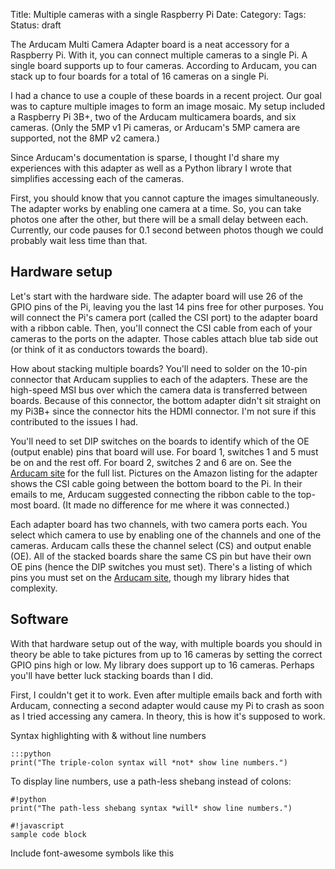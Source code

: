 Title: Multiple cameras with a single Raspberry Pi
Date: 
Category: 
Tags: 
Status: draft

The Arducam Multi Camera Adapter board is a neat accessory for a Raspberry Pi. With it, you can connect multiple cameras to a single Pi. A single board supports up to four cameras. According to Arducam, you can stack up to four boards for a total of 16 cameras on a single Pi. 

I had a chance to use a couple of these boards in a recent project. Our goal was to capture multiple images to form an image mosaic. My setup included a Raspberry Pi 3B+, two of the Arducam multicamera boards, and six cameras. (Only the 5MP v1 Pi cameras, or Arducam's 5MP camera are supported, not the 8MP v2 camera.)

Since Arducam's documentation is sparse, I thought I'd share my experiences with this adapter as well as a Python library I wrote that simplifies accessing each of the cameras.

First, you should know that you cannot capture the images simultaneously. The adapter works by enabling one camera at a time. So, you can take photos one after the other, but there will be a small delay between each. Currently, our code pauses for 0.1 second between photos though we could probably wait less time than that.

## Hardware setup

Let's start with the hardware side. The adapter board will use 26 of the GPIO pins of the Pi, leaving you the last 14 pins free for other purposes. You will connect the Pi's camera port (called the CSI port) to the adapter board with a ribbon cable. Then, you'll connect the CSI cable from each of your cameras to the ports on the adapter. Those cables attach blue tab side out (or think of it as conductors towards the board). 

How about stacking multiple boards? You'll need to solder on the 10-pin connector that Arducam supplies to each of the adapters. These are the high-speed MSI bus over which the camera data is transferred between boards. Because of this connector, the bottom adapter didn't sit straight on my Pi3B+ since the connector hits the HDMI connector. I'm not sure if this contributed to the issues I had.

You'll need to set DIP switches on the boards to identify which of the OE (output enable) pins that board will use. For board 1, switches 1 and 5 must be on and the rest off. For board 2, switches 2 and 6 are on. See the <a href="http://www.arducam.com/multi-camera-adapter-module-raspberry-pi/" target="_blank">Arducam site</a> for the full list. Pictures on the Amazon listing for the adapter shows the CSI cable going between the bottom board to the Pi. In their emails to me, Arducam suggested connecting the ribbon cable to the top-most board. (It made no difference for me where it was connected.)

Each adapter board has two channels, with two camera ports each. You select which camera to use by enabling one of the channels and one of the cameras. Arducam calls these the channel select (CS) and output enable (OE). All of the stacked boards share the same CS pin but have their own OE pins (hence the DIP switches you must set). There's a listing of which pins you must set on the <a href="http://www.arducam.com/multi-camera-adapter-module-raspberry-pi/" target="_blank">Arducam site</a>, though my library hides that complexity.

## Software



With that hardware setup out of the way, with multiple boards you should in theory be able to take pictures from up to 16 cameras by setting the correct GPIO pins high or low. My library does support up to 16 cameras. Perhaps you'll have better luck stacking boards than I did.


First, I couldn't get it to work. Even after multiple emails back and forth with Arducam, connecting a second adapter would cause my Pi to crash as soon as I tried accessing any camera. In theory, this is how it's supposed to work.


Syntax highlighting with & without line numbers

    :::python
    print("The triple-colon syntax will *not* show line numbers.")

To display line numbers, use a path-less shebang instead of colons:

    #!python
    print("The path-less shebang syntax *will* show line numbers.")

    #!javascript
    sample code block

Include font-awesome symbols like this
<i class="fa fa-heart red"></i>